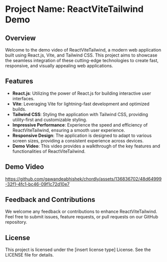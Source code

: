 # Project Name: ReactViteTailwind Demo

## Overview
Welcome to the demo video of ReactViteTailwind, a modern web application built using React.js, Vite, and Tailwind CSS. This project aims to showcase the seamless integration of these cutting-edge technologies to create fast, responsive, and visually appealing web applications.

## Features
- **React.js**: Utilizing the power of React.js for building interactive user interfaces.
- **Vite**: Leveraging Vite for lightning-fast development and optimized builds.
- **Tailwind CSS**: Styling the application with Tailwind CSS, providing utility-first and customizable styling.
- **Impressive Performance**: Experience the speed and efficiency of ReactViteTailwind, ensuring a smooth user experience.
- **Responsive Design**: The application is designed to adapt to various screen sizes, providing a consistent experience across devices.
- **Demo Video**: This video provides a walkthrough of the key features and functionalities of ReactViteTailwind.

## Demo Video

https://github.com/gawandeabhishek/chordly/assets/136836702/48d64999-32f1-4fc1-bc46-09f1c72d10e7


## Feedback and Contributions
We welcome any feedback or contributions to enhance ReactViteTailwind. Feel free to submit issues, feature requests, or pull requests on our GitHub repository.

## License
This project is licensed under the [insert license type] License. See the LICENSE file for details.
